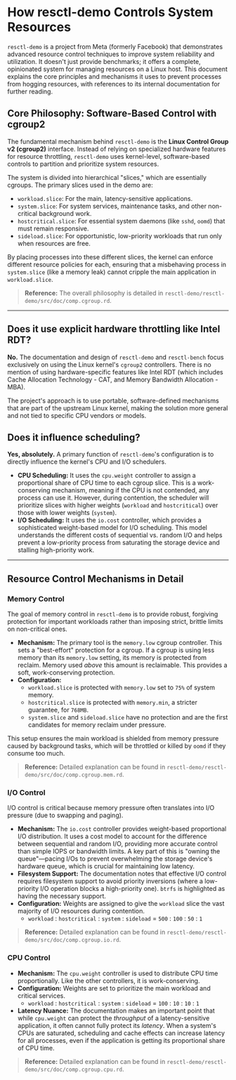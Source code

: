 # How resctl-demo Controls System Resources

`resctl-demo` is a project from Meta (formerly Facebook) that demonstrates advanced resource control techniques to improve system reliability and utilization. It doesn't just provide benchmarks; it offers a complete, opinionated system for managing resources on a Linux host. This document explains the core principles and mechanisms it uses to prevent processes from hogging resources, with references to its internal documentation for further reading.

## Core Philosophy: Software-Based Control with cgroup2

The fundamental mechanism behind `resctl-demo` is the **Linux Control Group v2 (cgroup2)** interface. Instead of relying on specialized hardware features for resource throttling, `resctl-demo` uses kernel-level, software-based controls to partition and prioritize system resources.

The system is divided into hierarchical "slices," which are essentially cgroups. The primary slices used in the demo are:

-   `workload.slice`: For the main, latency-sensitive applications.
-   `system.slice`: For system services, maintenance tasks, and other non-critical background work.
-   `hostcritical.slice`: For essential system daemons (like `sshd`, `oomd`) that must remain responsive.
-   `sideload.slice`: For opportunistic, low-priority workloads that run only when resources are free.

By placing processes into these different slices, the kernel can enforce different resource policies for each, ensuring that a misbehaving process in `system.slice` (like a memory leak) cannot cripple the main application in `workload.slice`.

> **Reference:** The overall philosophy is detailed in `resctl-demo/resctl-demo/src/doc/comp.cgroup.rd`.

---

## Does it use explicit hardware throttling like Intel RDT?

**No.** The documentation and design of `resctl-demo` and `resctl-bench` focus exclusively on using the Linux kernel's `cgroup2` controllers. There is no mention of using hardware-specific features like Intel RDT (which includes Cache Allocation Technology - CAT, and Memory Bandwidth Allocation - MBA).

The project's approach is to use portable, software-defined mechanisms that are part of the upstream Linux kernel, making the solution more general and not tied to specific CPU vendors or models.

## Does it influence scheduling?

**Yes, absolutely.** A primary function of `resctl-demo`'s configuration is to directly influence the kernel's CPU and I/O schedulers.

-   **CPU Scheduling:** It uses the `cpu.weight` controller to assign a proportional share of CPU time to each cgroup slice. This is a work-conserving mechanism, meaning if the CPU is not contended, any process can use it. However, during contention, the scheduler will prioritize slices with higher weights (`workload` and `hostcritical`) over those with lower weights (`system`).
-   **I/O Scheduling:** It uses the `io.cost` controller, which provides a sophisticated weight-based model for I/O scheduling. This model understands the different costs of sequential vs. random I/O and helps prevent a low-priority process from saturating the storage device and stalling high-priority work.

---

## Resource Control Mechanisms in Detail

### Memory Control

The goal of memory control in `resctl-demo` is to provide robust, forgiving protection for important workloads rather than imposing strict, brittle limits on non-critical ones.

-   **Mechanism:** The primary tool is the `memory.low` cgroup controller. This sets a "best-effort" protection for a cgroup. If a cgroup is using less memory than its `memory.low` setting, its memory is protected from reclaim. Memory used *above* this amount is reclaimable. This provides a soft, work-conserving protection.
-   **Configuration:**
    -   `workload.slice` is protected with `memory.low` set to `75%` of system memory.
    -   `hostcritical.slice` is protected with `memory.min`, a stricter guarantee, for `768MB`.
    -   `system.slice` and `sideload.slice` have no protection and are the first candidates for memory reclaim under pressure.

This setup ensures the main workload is shielded from memory pressure caused by background tasks, which will be throttled or killed by `oomd` if they consume too much.

> **Reference:** Detailed explanation can be found in `resctl-demo/resctl-demo/src/doc/comp.cgroup.mem.rd`.

### I/O Control

I/O control is critical because memory pressure often translates into I/O pressure (due to swapping and paging).

-   **Mechanism:** The `io.cost` controller provides weight-based proportional I/O distribution. It uses a cost model to account for the difference between sequential and random I/O, providing more accurate control than simple IOPS or bandwidth limits. A key part of this is "owning the queue"—pacing I/Os to prevent overwhelming the storage device's hardware queue, which is crucial for maintaining low latency.
-   **Filesystem Support:** The documentation notes that effective I/O control requires filesystem support to avoid priority inversions (where a low-priority I/O operation blocks a high-priority one). `btrfs` is highlighted as having the necessary support.
-   **Configuration:** Weights are assigned to give the `workload` slice the vast majority of I/O resources during contention.
    -   `workload` : `hostcritical` : `system` : `sideload` = `500` : `100` : `50` : `1`

> **Reference:** Detailed explanation can be found in `resctl-demo/resctl-demo/src/doc/comp.cgroup.io.rd`.

### CPU Control

-   **Mechanism:** The `cpu.weight` controller is used to distribute CPU time proportionally. Like the other controllers, it is work-conserving.
-   **Configuration:** Weights are set to prioritize the main workload and critical services.
    -   `workload` : `hostcritical` : `system` : `sideload` = `100` : `10` : `10` : `1`
-   **Latency Nuance:** The documentation makes an important point that while `cpu.weight` can protect the *throughput* of a latency-sensitive application, it often cannot fully protect its *latency*. When a system's CPUs are saturated, scheduling and cache effects can increase latency for all processes, even if the application is getting its proportional share of CPU time.

> **Reference:** Detailed explanation can be found in `resctl-demo/resctl-demo/src/doc/comp.cgroup.cpu.rd`. 